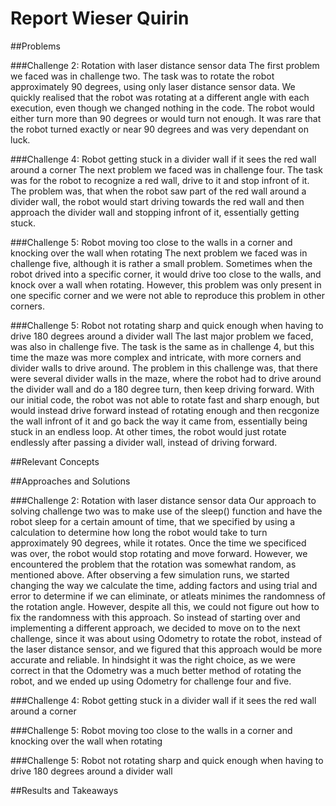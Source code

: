 # Report Wieser Quirin

##Problems

###Challenge 2: Rotation with laser distance sensor data
The first problem we faced was in challenge two. The task was to rotate the robot approximately 90 degrees, using only laser distance sensor data. We quickly realised that the robot was rotating at a different angle with each execution, even though we changed nothing in the code. The robot would either turn more than 90 degrees or would turn not enough. It was rare that the robot turned exactly or near 90 degrees and was very dependant on luck.

###Challenge 4: Robot getting stuck in a divider wall if it sees the red wall around a corner
The next problem we faced was in challenge four. The task was for the robot to recognize a red wall, drive to it and stop infront of it. The problem was, that when the robot saw part of the red wall around a divider wall, the robot would start driving towards the red wall and then approach the divider wall and stopping infront of it, essentially getting stuck.

###Challenge 5: Robot moving too close to the walls in a corner and knocking over the wall when rotating
The next problem we faced was in challenge five, although it is rather a small problem. Sometimes when the robot drived into a specific corner, it would drive too close to the walls, and knock over a wall when rotating. However, this problem was only present in one specific corner and we were not able to reproduce this problem in other corners.

###Challenge 5: Robot not rotating sharp and quick enough when having to drive 180 degrees around a divider wall
The last major problem we faced, was also in challenge five. The task is the same as in challenge 4, but this time the maze was more complex and intricate, with more corners and divider walls to drive around. The problem in this challenge was, that there were several divider walls in the maze, where the robot had to drive around the divider wall and do a 180 degree turn, then keep driving forward. With our initial code, the robot was not able to rotate fast and sharp enough, but would instead drive forward instead of rotating enough and then recgonize the wall infront of it and go back the way it came from, essentially being stuck in an endless loop. At other times, the robot would just rotate endlessly after passing a divider wall, instead of driving forward.

##Relevant Concepts

##Approaches and Solutions

###Challenge 2: Rotation with laser distance sensor data
Our approach to solving challenge two was to make use of the sleep() function and have the robot sleep for a certain amount of time, that we specified by using a calculation to determine how long the robot would take to turn approximately 90 degrees, while it rotates. Once the time we specificed was over, the robot would stop rotating and move forward. However, we encountered the problem that the rotation was somewhat random, as mentioned above. After observing a few simulation runs, we started changing the way we calculate the time, adding factors and using trial and error to determine if we can eliminate, or atleats minimes the randomness of the rotation angle. However, despite all this, we could not figure out how to fix the randomness with this approach. So instead of starting over and implementing a different approach, we decided to move on to the next challenge, since it was about using Odometry to rotate the robot, instead of the laser distance sensor, and we figured that this approach would be more accurate and reliable. In hindsight it was the right choice, as we were correct in that the Odometry was a much better method of rotating the robot, and we ended up using Odometry for challenge four and five.

###Challenge 4: Robot getting stuck in a divider wall if it sees the red wall around a corner

###Challenge 5: Robot moving too close to the walls in a corner and knocking over the wall when rotating

###Challenge 5: Robot not rotating sharp and quick enough when having to drive 180 degrees around a divider wall

##Results and Takeaways
